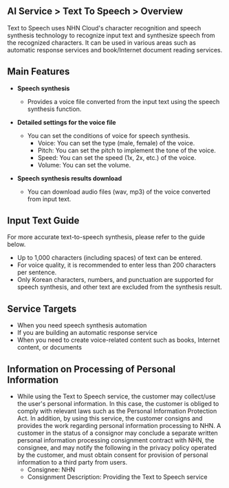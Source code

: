 ## AI Service > Text To Speech > Overview

Text to Speech uses NHN Cloud's character recognition and speech synthesis technology to recognize input text and synthesize speech from the recognized characters.
It can be used in various areas such as automatic response services and book/Internet document reading services.

## Main Features

* **Speech synthesis**
	* Provides a voice file converted from the input text using the speech synthesis function.

* **Detailed settings for the voice file**
	* You can set the conditions of voice for speech synthesis.
		* Voice: You can set the type (male, female) of the voice.
		* Pitch: You can set the pitch to implement the tone of the voice.
		* Speed: You can set the speed (1x, 2x, etc.) of the voice.
		* Volume: You can set the volume.

* **Speech synthesis results download**
	* You can download audio files (wav, mp3) of the voice converted from input text.

## Input Text Guide

For more accurate text-to-speech synthesis, please refer to the guide below.

* Up to 1,000 characters (including spaces) of text can be entered.
* For voice quality, it is recommended to enter less than 200 characters per sentence.
* Only Korean characters, numbers, and punctuation are supported for speech synthesis, and other text are excluded from the synthesis result.

## Service Targets
* When you need speech synthesis automation
* If you are building an automatic response service
* When you need to create voice-related content such as books, Internet content, or documents

## Information on Processing of Personal Information
* While using the Text to Speech service, the customer may collect/use the user's personal information. In this case, the customer is obliged to comply with relevant laws such as the Personal Information Protection Act. In addition, by using this service, the customer consigns and provides the work regarding personal information processing to NHN. A customer in the status of a consignor may conclude a separate written personal information processing consignment contract with NHN, the consignee, and may notify the following in the privacy policy operated by the customer, and must obtain consent for provision of personal information to a third party from users.
	- Consignee: NHN
	- Consignment Description: Providing the Text to Speech service
